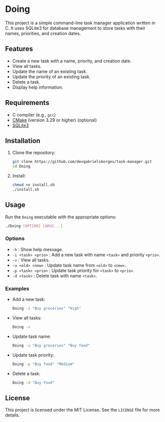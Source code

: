 # Doing

This project is a simple command-line task manager application written in C. It uses SQLite3 for database management to store tasks with their names, priorities, and creation dates.

## Features

- Create a new task with a name, priority, and creation date.
- View all tasks.
- Update the name of an existing task.
- Update the priority of an existing task.
- Delete a task.
- Display help information.

## Requirements

- C compiler (e.g., `gcc`)
- [CMake](https://cmake.org/download/) (version 3.29 or higher) (optional)
- [SQLite3](https://www.sqlite.org/download.html)

## Installation

1. Clone the repository:
    ```sh
    git clone https://github.com/devgabrielsborges/task-manager.git
    cd Doing
    ```

2. Install:
    ```sh
    chmod +x install.sh
   ./install.sh
    ```

## Usage

Run the `Doing` executable with the appropriate options:

```sh
./Doing [OPTION] [ARGS...]
```

### Options

- `-h` : Show help message.
- `-i <task> <prio>` : Add a new task with name `<task>` and priority `<prio>`.
- `-v` : View all tasks.
- `-u <old> <new>` : Update task name from `<old>` to `<new>`.
- `-p <task> <prio>` : Update task priority for `<task>` to `<prio>`.
- `-d <task>` : Delete task with name `<task>`.

### Examples

- Add a new task:
    ```sh
    Doing -i "Buy groceries" "High"
    ```

- View all tasks:
    ```sh
    Doing -v
    ```

- Update task name:
    ```sh
    Doing -u "Buy groceries" "Buy food"
    ```

- Update task priority:
    ```sh
    Doing -p "Buy food" "Medium"
    ```

- Delete a task:
    ```sh
    Doing -d "Buy food"
    ```

## License

This project is licensed under the MIT License. See the `LICENSE` file for more details.
